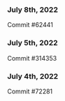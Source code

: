 ### July 8th, 2022

Commit #62441

### July 5th, 2022

Commit #314353


### July 4th, 2022

Commit #72281
